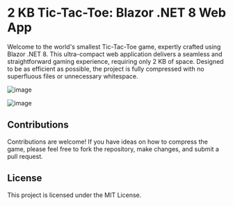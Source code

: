 # 2 KB Tic-Tac-Toe: Blazor .NET 8 Web App

Welcome to the world's smallest Tic-Tac-Toe game, expertly crafted using Blazor .NET 8. 
This ultra-compact web application delivers a seamless and straightforward gaming experience, requiring only 2 KB of space. 
Designed to be as efficient as possible, the project is fully compressed with no superfluous files or unnecessary whitespace.

![image](https://github.com/DM-98/2kb-tic-tac-toe/assets/10290906/ccf2f487-9c19-40a7-b9a7-7dea2d560777)

![image](https://github.com/DM-98/2kb-tic-tac-toe/assets/10290906/7487b9b4-d391-423d-8491-5c715accc2f2)

## Contributions
Contributions are welcome! If you have ideas on how to compress the game, please feel free to fork the repository, make changes, and submit a pull request.

## License
This project is licensed under the MIT License.
